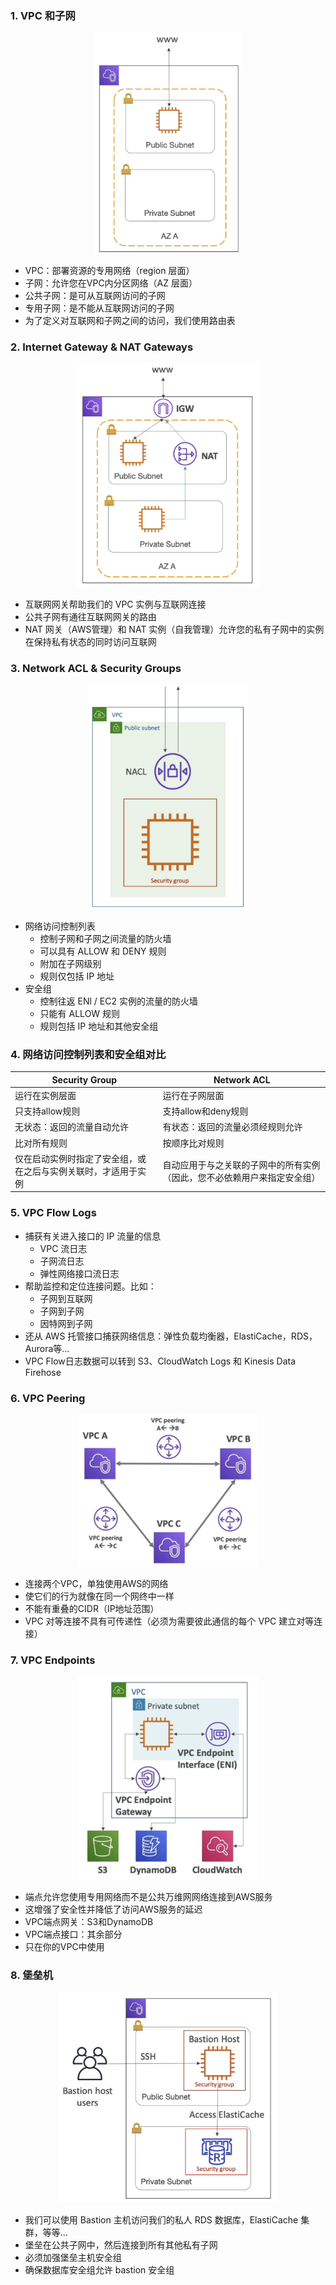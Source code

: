 ### 1. VPC 和子网

<center><img src="subnets.png" style="zoom:35%"/></center>

- VPC：部署资源的专用网络（region 层面）
- 子网：允许您在VPC内分区网络（AZ 层面）
- 公共子网：是可从互联网访问的子网
- 专用子网：是不能从互联网访问的子网
- 为了定义对互联网和子网之间的访问，我们使用路由表

### 2. Internet Gateway & NAT Gateways

<center><img src="igw.png" style="zoom:35%"/></center>

- 互联网网关帮助我们的 VPC 实例与互联网连接
- 公共子网有通往互联网网关的路由
- NAT 网关（AWS管理）和 NAT 实例（自我管理）允许您的私有子网中的实例在保持私有状态的同时访问互联网

### 3. Network ACL & Security Groups

<center><img src="nacl.png" style="zoom:35%"/></center>

- 网络访问控制列表
  - 控制子网和子网之间流量的防火墙
  - 可以具有 ALLOW 和 DENY 规则
  - 附加在子网级别
  - 规则仅包括 IP 地址
- 安全组
  - 控制往返 ENl / EC2 实例的流量的防火墙
  - 只能有 ALLOW 规则
  - 规则包括 IP 地址和其他安全组

### 4. 网络访问控制列表和安全组对比

| Security Group                                               | Network ACL                                                  |
| ------------------------------------------------------------ | ------------------------------------------------------------ |
| 运行在实例层面                                               | 运行在子网层面                                               |
| 只支持allow规则                                              | 支持allow和deny规则                                          |
| 无状态：返回的流量自动允许                                   | 有状态：返回的流量必须经规则允许                             |
| 比对所有规则                                                 | 按顺序比对规则                                               |
| 仅在启动实例时指定了安全组，或在之后与实例关联时，才适用于实例 | 自动应用于与之关联的子网中的所有实例（因此，您不必依赖用户来指定安全组） |

### 5. VPC Flow Logs

- 捕获有关进入接口的 IP 流量的信息
  - VPC 流日志
  - 子网流日志
  - 弹性网络接口流日志
- 帮助监控和定位连接问题。比如：
  - 子网到互联网
  - 子网到子网
  - 因特网到子网
- 还从 AWS 托管接口捕获网络信息：弹性负载均衡器，ElastiCache，RDS，Aurora等...
- VPC Flow日志数据可以转到 S3、CloudWatch Logs 和 Kinesis Data Firehose

### 6. VPC Peering

<center><img src="vpcpeering.png" style="zoom:35%"/></center>

- 连接两个VPC，单独使用AWS的网络
- 使它们的行为就像在同一个网终中一样
- 不能有重叠的CIDR（IP地址范围）
- VPC 对等连接不具有可传递性（必须为需要彼此通信的每个 VPC 建立对等连接）

### 7. VPC Endpoints

<center><img src="vpcendpoints.png" style="zoom:35%"/></center>

- 端点允许您使用专用网络而不是公共万维网网络连接到AWS服务
- 这增强了安全性并降低了访问AWS服务的延迟
- VPC端点网关：S3和DynamoDB
- VPC端点接口：其余部分
- 只在你的VPC中使用

### 8. 堡垒机

<center><img src="bastion.png" style="zoom:35%"/></center>

- 我们可以使用 Bastion 主机访问我们的私人 RDS 数据库，ElastiCache 集群，等等...
- 堡垒在公共子网中，然后连接到所有其他私有子网
- 必须加强堡垒主机安全组
- 确保数据库安全组允许 bastion 安全组
